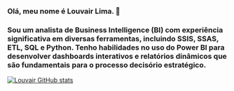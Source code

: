 ### Olá, meu nome é Louvair Lima. 👋
### Sou um analista de Business Intelligence (BI) com experiência significativa em diversas ferramentas, incluindo SSIS, SSAS, ETL, SQL e Python. Tenho habilidades no uso do Power BI para desenvolver dashboards interativos e relatórios dinâmicos que são fundamentais para o processo decisório estratégico.

[![Louvair GitHub stats](https://github-readme-stats.vercel.app/api?username=louvair)](https://github.com/louvair/github-readme-stats)



<!--
**louvair/louvair** is a ✨ _special_ ✨ repository because its `README.md` (this file) appears on your GitHub profile.

Here are some ideas to get you started:

- 🔭 Iniciando uma trajetória profissional na área de Business Intelligence
- 🌱 I’m currently learning ...
- 👯 I’m looking to collaborate on ...
- 🤔 I’m looking for help with ...
- 💬 Ask me about ...
- 📫 How to reach me: ...
- 😄 Pronouns: ...
- ⚡ Fun fact: ...
-->
